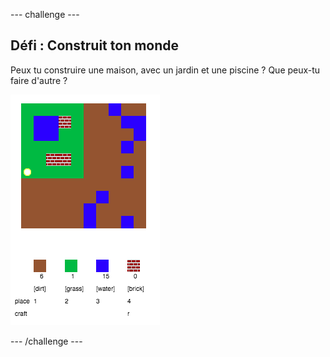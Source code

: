 \--- challenge \---

## Défi : Construit ton monde

Peux tu construire une maison, avec un jardin et une piscine ? Que peux-tu faire d'autre ?

![capture d'écran](images/craft-build-example.png)

\--- /challenge \---